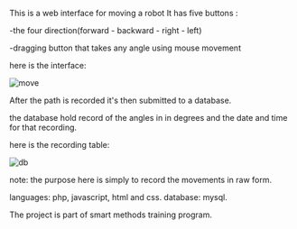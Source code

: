 
This is a web interface for moving a robot 
It has five buttons :

-the four direction(forward - backward - right - left)

-dragging button that takes any angle using mouse movement

here is the interface:

![move](https://user-images.githubusercontent.com/68463958/183272392-4ad02ae4-059a-4932-8939-fcdab66ecdeb.png)

After the path is recorded it's then submitted to a database.

the database hold record of the angles in in degrees and the date and time for that recording.

here is the recording table:

![db](https://user-images.githubusercontent.com/68463958/183272129-9b677ba6-25c5-401d-90cd-f0ef426a43a5.png )

note: the purpose here is simply to record the movements in raw form.

languages: php, javascript, html and css.
database: mysql.

The project is part of smart methods training program.
